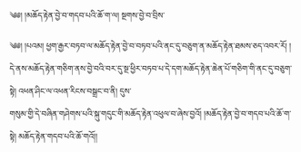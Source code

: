 ﻿  
༄༅། །མཆོད་རྟེན་བྱེ་བ་གདབ་པའི་ཆོ་ག་ལ། སྔགས་བྱེ་བ་བྲིས་  
  
༄༅། །པའམ། ཕྱག་རྒྱར་བཏབ་ལ་མཆོད་རྟེན་བྱེ་བ་བཏབ་པའི་ནང་དུ་བཅུག་ན་མཆོད་རྟེན་ཐམས་ཅད་འབར་རོ། །དེ་ནས་མཆོད་རྟེན་གཅིག་ནས་བྱེ་བའི་བར་དུ་སྔ་ཕྱིར་བཏབ་པ་དེ་དག་མཆོད་རྟེན་ཆེན་པོ་གཅིག་གི་ནང་དུ་བཅུག་སྟེ། འཕན་ཤིང་ལ་འཕན་རིངས་བསྒྲང་བ་ནི། དུས་  
གསུམ་གྱི་དེ་བཞིན་གཤེགས་པའི་སྐུ་གདུང་གི་མཆོད་རྟེན་འཕུལ་བ་ཞེས་བྱའོ། །མཆོད་རྟེན་བྱེ་བ་གདབ་པའི་ཆོ་ག་སྟེ། མཆོད་རྟེན་གདབ་པའི་ཆོ་གའོ།།  
  
  
